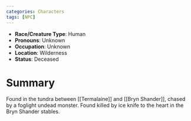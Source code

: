 ```yaml
---
categories: Characters
tags: [NPC]
---
```

- **Race/Creature Type**: Human
- **Pronouns**:  Unknown
- **Occupation**: Unknown
- **Location**: Wilderness
- **Status**: Deceased

# Summary
Found in the tundra between [[Termalaine]] and [[Bryn Shander]], chased by a foglight undead monster. Found killed by ice knife to the heart in the Bryn Shander stables.